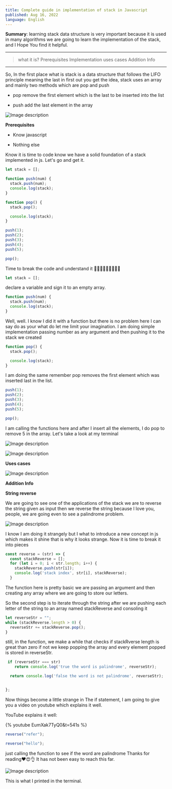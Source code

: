 ```yaml
---
title: Complete guide in implementation of stack in Javascript
published: Aug 16, 2022
language: English
---
```


**Summary**: learning stack data structure is very important because it is used in many algorithms we are going to learn the implementation of the stack, and I Hope You find it helpful.

---

> what it is?
> Prerequisites
> Implementation
> uses cases
> Addition Info

---

So, In the first place what is stack is a data structure that follows the LIFO principle meaning the last in first out you get the idea, stack uses an array and mainly two methods which are pop and push

- pop remove the first element which is the last to be inserted into the list

- push add the last element in the array

![Image description](https://dev-to-uploads.s3.amazonaws.com/uploads/articles/2xovh7aueiuagla3j559.jpg)

**Prerequisites**

- Know javascript

- Nothing else

Know it is time to code know we have a solid foundation of a stack implemented in js. Let's go and get it.

```js
let stack = [];

function push(num) {
  stack.push(num);
  console.log(stack);
}

function pop() {
  stack.pop();

  console.log(stack);
}

push(1);
push(2);
push(3);
push(4);
push(5);

pop();
```

Time to break the code and understand it ⛹🏿⛹🏿🏋🏿‍♂️🏋🏿

```js
let stack = [];
```

declare a variable and sign it to an empty array.

```js
function push(num) {
  stack.push(num);
  console.log(stack);
}
```

Well, well. I know I did it with a function but there is no problem here I can say do as your what do let me limit your imagination. I am doing simple implementation passing number as any argument and then pushing it to the stack we created

```js
function pop() {
  stack.pop();

  console.log(stack);
}
```

I am doing the same remember pop removes the first element which was inserted last in the list.

```js
push(1);
push(2);
push(3);
push(4);
push(5);

pop();
```

I am calling the functions here and after I insert all the elements, I do pop to remove 5 in the array. Let's take a look at my terminal

![Image description](https://dev-to-uploads.s3.amazonaws.com/uploads/articles/pqkddjpzu6pyqs74n04u.png)

![Image description](https://dev-to-uploads.s3.amazonaws.com/uploads/articles/0cwbr796afftu1it8pm6.png)

**Uses cases**

![Image description](https://dev-to-uploads.s3.amazonaws.com/uploads/articles/b69fzdcuz6azzxpyn1qy.jpg)

**Addition Info**

**String reverse**

We are going to see one of the applications of the stack we are to reverse the string given as input then we reverse the string because I love you, people, we are going even to see a palindrome problem.

![Image description](https://dev-to-uploads.s3.amazonaws.com/uploads/articles/9v1hez6v2519rzvkko77.png)

I know I am doing it strangely but I what to introduce a new concept in js which makes it shine that is why it looks strange. Now it is time to break it into pieces

```js
const reverse = (str) => {
  const stackReverse = [];
  for (let i = 0; i < str.length; i++) {
    stackReverse.push(str[i]);
    console.log('stack index', str[i], stackReverse);
  }
```

The function here is pretty basic we are passing an argument and then creating any array where we are going to store our letters.

So the second step is to iterate through the string after we are pushing each letter of the string to an array named stackReverse and consoling it

```js
let reverseStr = "";
while (stackReverse.length > 0) {
  reverseStr += stackReverse.pop();
}
```

still, in the function, we make a while that checks if stackRverse length is great than zero if not we keep popping the array and every element popped is stored in reverseStr.

```js
 if (reverseStr === str)
    return console.log('true the word is palindrome', reverseStr);

  return console.log('false the word is not palindrome', reverseStr);


};
```

Now things become a little strange in The if statement, I am going to give you a video on youtube which explains it well.

YouTube explains it well:

{% youtube EumXak7TyQ0&t=541s %}

```js
reverse("refer");

reverse("hello");
```

just calling the function to see if the word are palindrome Thanks for reading❤️😍👌 It has not been easy to reach this far.

![Image description](https://dev-to-uploads.s3.amazonaws.com/uploads/articles/b3ecq0lvo1xzp5ftdaq3.png)

This is what I printed in the terminal.
